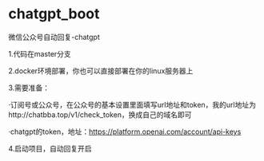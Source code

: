 # chatgpt_boot
微信公众号自动回复-chatgpt

1.代码在master分支

2.docker环境部署，你也可以直接部署在你的linux服务器上

3.需要准备：

·订阅号或公众号，在公众号的基本设置里面填写url地址和token，我的url地址为http://chatbba.top/v1/check_token，换成自己的域名即可

·chatgpt的token，地址：https://platform.openai.com/account/api-keys

4.启动项目，自动回复开启
